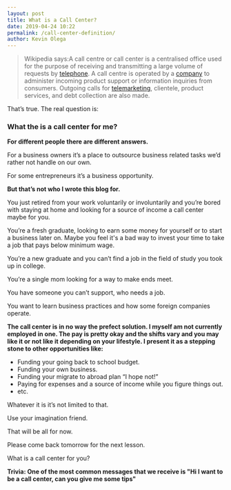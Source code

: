 ```yaml
--- 
layout: post 
title: What is a Call Center?
date: 2019-04-24 10:22
permalink: /call-center-definition/ 
author: Kevin Olega 
--- 
```

> Wikipedia says:A call centre or call center is a centralised office used for the purpose of receiving and transmitting a large volume of requests by [telephone](http://en.wikipedia.org/wiki/Telephone). A call centre is operated by a [company](http://en.wikipedia.org/wiki/Company) to administer incoming product support or information inquiries from consumers. Outgoing calls for [telemarketing](http://en.wikipedia.org/wiki/Telemarketing), clientele, product services, and debt collection are also made.

That’s true. The real question is:

### What the is a call center for me?

**For different people there are different answers.**

For a business owners it’s a place to outsource business related tasks we’d rather not handle on our own.

For some entrepreneurs it’s a business opportunity.

**But that’s not who I wrote this blog for.**

You just retired from your work voluntarily or involuntarily and you’re bored with staying at home and looking for a source of income a call center maybe for you.

You’re a fresh graduate, looking to earn some money for yourself or to start a business later on. Maybe you feel it's a bad way to invest your time to take a job that pays below minimum wage.

You’re a new graduate and you can’t find a job in the field of study you took up in college.

You’re a single mom looking for a way to make ends meet.

You have someone you can’t support, who needs a job.

You want to learn business practices and how some foreign companies operate.

**The call center is in no way the prefect solution. I myself am not currently employed in one. The pay is pretty okay and the shifts vary and you may like it or not like it depending on your lifestyle. I present it as a stepping stone to other opportunities like:**

- Funding your going back to school budget.
- Funding your own business.
- Funding your migrate to abroad plan “I hope not!”
- Paying for expenses and a source of income while you figure things out.
- etc.

Whatever it is it’s not limited to that. 

Use your imagination friend. 

That will be all for now.

Please come back tomorrow for the next lesson.

What is a call center for you? 

**Trivia: One of the most common messages that we receive is "Hi I want to be a call center, can you give me some tips"**
